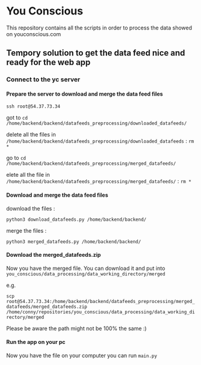 # You Conscious

This repository contains all the scripts in order to process the data showed on youconscious.com

## Tempory solution to get the data feed nice and ready for the web app

### Connect to the yc server

#### Prepare the server to download and merge the data feed files 
`ssh root@54.37.73.34`

got to `cd /home/backend/backend/datafeeds_preprocessing/downloaded_datafeeds/`

delete all the files in `/home/backend/backend/datafeeds_preprocessing/downloaded_datafeeds` : `rm  *`

go to `cd /home/backend/backend/datafeeds_preprocessing/merged_datafeeds/`

elete all the file in `/home/backend/backend/datafeeds_preprocessing/merged_datafeeds/` : `rm *`


#### Download and merge the data feed files

download the files : 

`python3 download_datafeeds.py /home/backend/backend/`

merge the files : 

`python3 merged_datafeeds.py /home/backend/backend/`

#### Download the merged_datafeeds.zip

Now you have the merged file. You can download it and put into `you_conscious/data_processing/data_working_directory/merged`

e.g.

`scp root@54.37.73.34:/home/backend/backend/datafeeds_preprocessing/merged_datafeeds/merged_datafeeds.zip  /home/conny/repositories/you_conscious/data_processing/data_working_directory/merged`

Please be aware the path might not be 100% the same :) 

#### Run the app on your pc

Now you have the file on your computer you can run  `main.py` 
